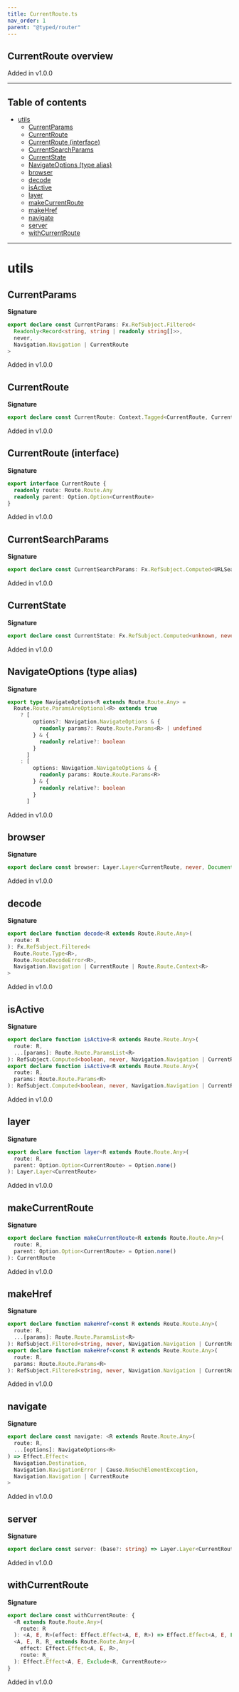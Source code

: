 ```yaml
---
title: CurrentRoute.ts
nav_order: 1
parent: "@typed/router"
---
```


## CurrentRoute overview

Added in v1.0.0

---

<h2 class="text-delta">Table of contents</h2>

- [utils](#utils)
  - [CurrentParams](#currentparams)
  - [CurrentRoute](#currentroute)
  - [CurrentRoute (interface)](#currentroute-interface)
  - [CurrentSearchParams](#currentsearchparams)
  - [CurrentState](#currentstate)
  - [NavigateOptions (type alias)](#navigateoptions-type-alias)
  - [browser](#browser)
  - [decode](#decode)
  - [isActive](#isactive)
  - [layer](#layer)
  - [makeCurrentRoute](#makecurrentroute)
  - [makeHref](#makehref)
  - [navigate](#navigate)
  - [server](#server)
  - [withCurrentRoute](#withcurrentroute)

---

# utils

## CurrentParams

**Signature**

```ts
export declare const CurrentParams: Fx.RefSubject.Filtered<
  Readonly<Record<string, string | readonly string[]>>,
  never,
  Navigation.Navigation | CurrentRoute
>
```

Added in v1.0.0

## CurrentRoute

**Signature**

```ts
export declare const CurrentRoute: Context.Tagged<CurrentRoute, CurrentRoute>
```

Added in v1.0.0

## CurrentRoute (interface)

**Signature**

```ts
export interface CurrentRoute {
  readonly route: Route.Route.Any
  readonly parent: Option.Option<CurrentRoute>
}
```

Added in v1.0.0

## CurrentSearchParams

**Signature**

```ts
export declare const CurrentSearchParams: Fx.RefSubject.Computed<URLSearchParams, never, Navigation.Navigation>
```

Added in v1.0.0

## CurrentState

**Signature**

```ts
export declare const CurrentState: Fx.RefSubject.Computed<unknown, never, Navigation.Navigation>
```

Added in v1.0.0

## NavigateOptions (type alias)

**Signature**

```ts
export type NavigateOptions<R extends Route.Route.Any> =
  Route.Route.ParamsAreOptional<R> extends true
    ? [
        options?: Navigation.NavigateOptions & {
          readonly params?: Route.Route.Params<R> | undefined
        } & {
          readonly relative?: boolean
        }
      ]
    : [
        options: Navigation.NavigateOptions & {
          readonly params: Route.Route.Params<R>
        } & {
          readonly relative?: boolean
        }
      ]
```

Added in v1.0.0

## browser

**Signature**

```ts
export declare const browser: Layer.Layer<CurrentRoute, never, Document.Document>
```

Added in v1.0.0

## decode

**Signature**

```ts
export declare function decode<R extends Route.Route.Any>(
  route: R
): Fx.RefSubject.Filtered<
  Route.Route.Type<R>,
  Route.RouteDecodeError<R>,
  Navigation.Navigation | CurrentRoute | Route.Route.Context<R>
>
```

Added in v1.0.0

## isActive

**Signature**

```ts
export declare function isActive<R extends Route.Route.Any>(
  route: R,
  ...[params]: Route.Route.ParamsList<R>
): RefSubject.Computed<boolean, never, Navigation.Navigation | CurrentRoute>
export declare function isActive<R extends Route.Route.Any>(
  route: R,
  params: Route.Route.Params<R>
): RefSubject.Computed<boolean, never, Navigation.Navigation | CurrentRoute>
```

Added in v1.0.0

## layer

**Signature**

```ts
export declare function layer<R extends Route.Route.Any>(
  route: R,
  parent: Option.Option<CurrentRoute> = Option.none()
): Layer.Layer<CurrentRoute>
```

Added in v1.0.0

## makeCurrentRoute

**Signature**

```ts
export declare function makeCurrentRoute<R extends Route.Route.Any>(
  route: R,
  parent: Option.Option<CurrentRoute> = Option.none()
): CurrentRoute
```

Added in v1.0.0

## makeHref

**Signature**

```ts
export declare function makeHref<const R extends Route.Route.Any>(
  route: R,
  ...[params]: Route.Route.ParamsList<R>
): RefSubject.Filtered<string, never, Navigation.Navigation | CurrentRoute>
export declare function makeHref<const R extends Route.Route.Any>(
  route: R,
  params: Route.Route.Params<R>
): RefSubject.Filtered<string, never, Navigation.Navigation | CurrentRoute>
```

Added in v1.0.0

## navigate

**Signature**

```ts
export declare const navigate: <R extends Route.Route.Any>(
  route: R,
  ...[options]: NavigateOptions<R>
) => Effect.Effect<
  Navigation.Destination,
  Navigation.NavigationError | Cause.NoSuchElementException,
  Navigation.Navigation | CurrentRoute
>
```

Added in v1.0.0

## server

**Signature**

```ts
export declare const server: (base?: string) => Layer.Layer<CurrentRoute>
```

Added in v1.0.0

## withCurrentRoute

**Signature**

```ts
export declare const withCurrentRoute: {
  <R extends Route.Route.Any>(
    route: R
  ): <A, E, R>(effect: Effect.Effect<A, E, R>) => Effect.Effect<A, E, Exclude<R, CurrentRoute>>
  <A, E, R, R_ extends Route.Route.Any>(
    effect: Effect.Effect<A, E, R>,
    route: R_
  ): Effect.Effect<A, E, Exclude<R, CurrentRoute>>
}
```

Added in v1.0.0

